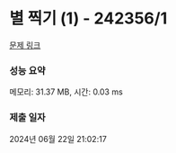 # 별 찍기 (1) - 242356/1 

[문제 링크](https://level.goorm.io/exam/242356/%EB%B3%84-%EC%B0%8D%EA%B8%B0-1/quiz/1) 

### 성능 요약

메모리: 31.37 MB, 시간: 0.03 ms

### 제출 일자

2024년 06월 22일 21:02:17

